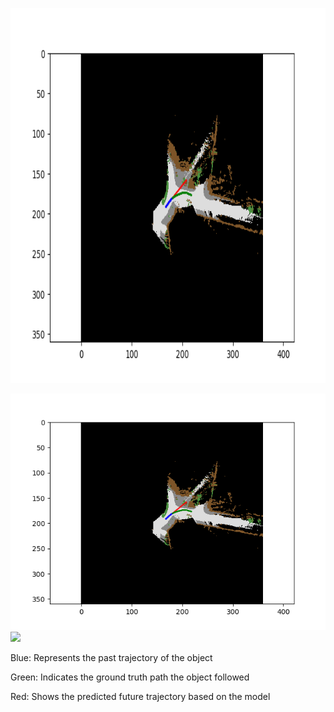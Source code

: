<p align="center">
<img src="/Images/video_vehicle_107.png" alt="Alt text" width="800" height="600"/>
</p>

 
 ![](/Images/video_vehicle_107.png)
 ![](/Images/Demo.gif)

Blue: Represents the past trajectory of the object

Green: Indicates the ground truth path the object followed

Red: Shows the predicted future trajectory based on the model

